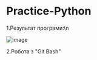 # Practice-Python
1.Результат програми:\n

![image](https://user-images.githubusercontent.com/86961886/124479578-1702b200-ddaf-11eb-9f9e-e909c8d24192.png)

2.Робота з "Git Bash"
